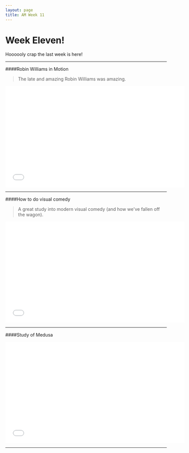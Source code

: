 ```yaml
---
layout: page
title: AM Week 11
---
```


# Week Eleven!

Hoooooly crap the last week is here!

----

####Robin Williams in Motion

>The late and amazing Robin Williams was amazing.

<div class="js-video [vimeo, widescreen]"><iframe width="560" height="315" src="//www.youtube-nocookie.com/embed/I8lQKLjmoWI" frameborder="0" allowfullscreen></iframe></div>

----

####How to do visual comedy

>A great study into modern visual comedy (and how we've fallen off the wagon).

<div class="js-video [vimeo, widescreen]"><iframe width="560" height="315" src="//www.youtube-nocookie.com/embed/3FOzD4Sfgag" frameborder="0" allowfullscreen></iframe></div>

----

####Study of Medusa

<div class="js-video [vimeo, widescreen]"><iframe width="560" height="315" src="//www.youtube-nocookie.com/embed/p-wwmBlH4YE" frameborder="0" allowfullscreen></iframe></div>

----
